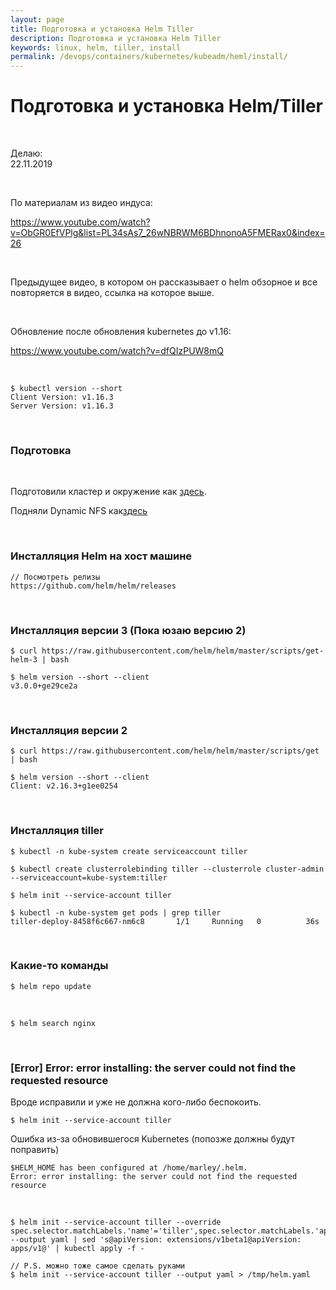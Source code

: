 ```yaml
---
layout: page
title: Подготовка и установка Helm Tiller
description: Подготовка и установка Helm Tiller
keywords: linux, helm, tiller, install
permalink: /devops/containers/kubernetes/kubeadm/heml/install/
---
```


# Подготовка и установка Helm/Tiller

<br/>

Делаю:  
22.11.2019

<br/>

По материалам из видео индуса:

https://www.youtube.com/watch?v=ObGR0EfVPlg&list=PL34sAs7_26wNBRWM6BDhnonoA5FMERax0&index=26

<br/>

Предыдущее видео, в котором он рассказывает о helm обзорное и все повторяется в видео, ссылка на которое выше.

<br/>

Обновление после обновления kubernetes до v1.16:

https://www.youtube.com/watch?v=dfQIzPUW8mQ

<br/>

    $ kubectl version --short
    Client Version: v1.16.3
    Server Version: v1.16.3

<br/>

### Подготовка

<br/>

Подготовили кластер и окружение как <a href="/devops/containers/kubernetes/kubeadm/prepared-cluster/">здесь</a>.

Подняли Dynamic NFS как<a href="/devops/containers/kubernetes/kubeadm/persistence/dynamic-nfs-provisioning/">здесь</a>

<br/>

### Инсталляция Helm на хост машине

    // Посмотреть релизы
    https://github.com/helm/helm/releases

<br/>

### Инсталляция версии 3 (Пока юзаю версию 2)

    $ curl https://raw.githubusercontent.com/helm/helm/master/scripts/get-helm-3 | bash

    $ helm version --short --client
    v3.0.0+ge29ce2a

<br/>

### Инсталляция версии 2

    $ curl https://raw.githubusercontent.com/helm/helm/master/scripts/get | bash

    $ helm version --short --client
    Client: v2.16.3+g1ee0254

<br/>

### Инсталляция tiller

    $ kubectl -n kube-system create serviceaccount tiller

    $ kubectl create clusterrolebinding tiller --clusterrole cluster-admin --serviceaccount=kube-system:tiller

    $ helm init --service-account tiller

    $ kubectl -n kube-system get pods | grep tiller
    tiller-deploy-8458f6c667-nm6c8       1/1     Running   0          36s

<br/>

### Какие-то команды

    $ helm repo update

<br/>

    $ helm search nginx

<br/>

### [Error] Error: error installing: the server could not find the requested resource

Вроде исправили и уже не должна кого-либо беспокоить.

    $ helm init --service-account tiller

Ошибка из-за обновившегося Kubernetes (попозже должны будут поправить)

    $HELM_HOME has been configured at /home/marley/.helm.
    Error: error installing: the server could not find the requested resource

<br/>

    $ helm init --service-account tiller --override spec.selector.matchLabels.'name'='tiller',spec.selector.matchLabels.'app'='helm' --output yaml | sed 's@apiVersion: extensions/v1beta1@apiVersion: apps/v1@' | kubectl apply -f -

    // P.S. можно тоже самое сделать руками
    $ helm init --service-account tiller --output yaml > /tmp/helm.yaml
